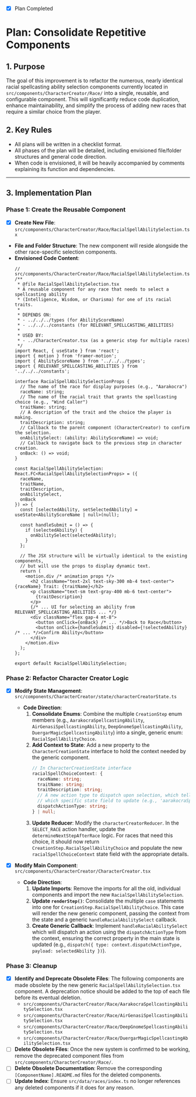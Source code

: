 - [x] Plan Completed

# Plan: Consolidate Repetitive Components

## 1. Purpose

The goal of this improvement is to refactor the numerous, nearly identical racial spellcasting ability selection components currently located in `src/components/CharacterCreator/Race/` into a single, reusable, and configurable component. This will significantly reduce code duplication, enhance maintainability, and simplify the process of adding new races that require a similar choice from the player.

## 2. Key Rules

-   All plans will be written in a checklist format.
-   All phases of the plan will be detailed, including envisioned file/folder structures and general code direction.
-   When code is envisioned, it will be heavily accompanied by comments explaining its function and dependencies.

---

## 3. Implementation Plan

### Phase 1: Create the Reusable Component

-   [x] **Create New File**: `src/components/CharacterCreator/Race/RacialSpellAbilitySelection.tsx`
-   **File and Folder Structure**: The new component will reside alongside the other race-specific selection components.
-   **Envisioned Code Content**:
    ```tsx
    // src/components/CharacterCreator/Race/RacialSpellAbilitySelection.tsx
    /**
     * @file RacialSpellAbilitySelection.tsx
     * A reusable component for any race that needs to select a spellcasting ability
     * (Intelligence, Wisdom, or Charisma) for one of its racial traits.
     *
     * DEPENDS ON:
     * - ../../../types (for AbilityScoreName)
     * - ../../../constants (for RELEVANT_SPELLCASTING_ABILITIES)
     *
     * USED BY:
     * - ../CharacterCreator.tsx (as a generic step for multiple races)
     */
    import React, { useState } from 'react';
    import { motion } from 'framer-motion';
    import { AbilityScoreName } from '../../../types';
    import { RELEVANT_SPELLCASTING_ABILITIES } from '../../../constants';

    interface RacialSpellAbilitySelectionProps {
      // The name of the race for display purposes (e.g., "Aarakocra")
      raceName: string;
      // The name of the racial trait that grants the spellcasting choice (e.g., "Wind Caller")
      traitName: string;
      // A description of the trait and the choice the player is making.
      traitDescription: string;
      // Callback to the parent component (CharacterCreator) to confirm the selection.
      onAbilitySelect: (ability: AbilityScoreName) => void;
      // Callback to navigate back to the previous step in character creation.
      onBack: () => void;
    }

    const RacialSpellAbilitySelection: React.FC<RacialSpellAbilitySelectionProps> = ({
      raceName,
      traitName,
      traitDescription,
      onAbilitySelect,
      onBack
    }) => {
      const [selectedAbility, setSelectedAbility] = useState<AbilityScoreName | null>(null);

      const handleSubmit = () => {
        if (selectedAbility) {
          onAbilitySelect(selectedAbility);
        }
      };

      // The JSX structure will be virtually identical to the existing components,
      // but will use the props to display dynamic text.
      return (
        <motion.div /* animation props */>
          <h2 className="text-2xl text-sky-300 mb-4 text-center">{raceName} Trait: {traitName}</h2>
          <p className="text-sm text-gray-400 mb-6 text-center">
            {traitDescription}
          </p>
          {/* ... UI for selecting an ability from RELEVANT_SPELLCASTING_ABILITIES ... */}
          <div className="flex gap-4 mt-8">
            <button onClick={onBack} /* ... */>Back to Race</button>
            <button onClick={handleSubmit} disabled={!selectedAbility} /* ... */>Confirm Ability</button>
          </div>
        </motion.div>
      );
    };

    export default RacialSpellAbilitySelection;
    ```

### Phase 2: Refactor Character Creator Logic

-   [x] **Modify State Management**: `src/components/CharacterCreator/state/characterCreatorState.ts`
    -   **Code Direction**:
        1.  **Consolidate Enums**: Combine the multiple `CreationStep` enum members (e.g., `AarakocraSpellcastingAbility`, `AirGenasiSpellcastingAbility`, `DeepGnomeSpellcastingAbility`, `DuergarMagicSpellcastingAbility`) into a single, generic enum: `RacialSpellAbilityChoice`.
        2.  **Add Context to State**: Add a new property to the `CharacterCreationState` interface to hold the context needed by the generic component.
            ```typescript
            // In CharacterCreationState interface
            racialSpellChoiceContext: {
              raceName: string;
              traitName: string;
              traitDescription: string;
              // A new action type to dispatch upon selection, which tells the reducer
              // which specific state field to update (e.g., 'aarakocraSpellcastingAbility').
              dispatchActionType: string;
            } | null;
            ```
        3.  **Update Reducer**: Modify the `characterCreatorReducer`. In the `SELECT_RACE` action handler, update the `determineNextStepAfterRace` logic. For races that need this choice, it should now return `CreationStep.RacialSpellAbilityChoice` and populate the new `racialSpellChoiceContext` state field with the appropriate details.

-   [x] **Modify Main Component**: `src/components/CharacterCreator/CharacterCreator.tsx`
    -   **Code Direction**:
        1.  **Update Imports**: Remove the imports for all the old, individual components and import the new `RacialSpellAbilitySelection`.
        2.  **Update `renderStep()`**: Consolidate the multiple `case` statements into one for `CreationStep.RacialSpellAbilityChoice`. This case will render the new generic component, passing the context from the state and a generic `handleRacialAbilitySelect` callback.
        3.  **Create Generic Callback**: Implement `handleRacialAbilitySelect` which will dispatch an action using the `dispatchActionType` from the context, ensuring the correct property in the main state is updated (e.g., `dispatch({ type: context.dispatchActionType, payload: selectedAbility })`).

### Phase 3: Cleanup

-   [x] **Identify and Deprecate Obsolete Files**: The following components are made obsolete by the new generic `RacialSpellAbilitySelection.tsx` component. A deprecation notice should be added to the top of each file before its eventual deletion.
    -   `src/components/CharacterCreator/Race/AarakocraSpellcastingAbilitySelection.tsx`
    -   `src/components/CharacterCreator/Race/AirGenasiSpellcastingAbilitySelection.tsx`
    -   `src/components/CharacterCreator/Race/DeepGnomeSpellcastingAbilitySelection.tsx`
    -   `src/components/CharacterCreator/Race/DuergarMagicSpellcastingAbilitySelection.tsx`
-   [ ] **Delete Obsolete Files**: Once the new system is confirmed to be working, remove the deprecated component files from `src/components/CharacterCreator/Race/`.
-   [ ] **Delete Obsolete Documentation**: Remove the corresponding `[ComponentName].README.md` files for the deleted components.
-   [ ] **Update Index**: Ensure `src/data/races/index.ts` no longer references any deleted components if it does for any reason.